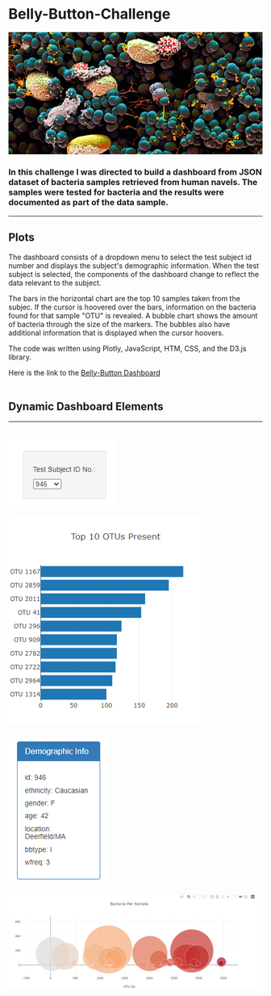 # Belly-Button-Challenge

![Alt text](microbes-sem-1.jpg)

### In this challenge I was directed to build a dashboard from JSON dataset of bacteria samples retrieved from human navels. The samples were tested for bacteria and the results were documented as part of the data sample.

---

## Plots

The dashboard consists of a dropdown menu to select the test subject id number and displays the subject's demographic information. When the test subject is selected, the components of the dashboard change to reflect the data relevant to the subject.

The bars in the horizontal chart are the top 10 samples taken from the subjec. If the cursor is hoovered over the bars, information on the bacteria found for that sample "OTU" is revealed. A bubble chart shows the amount of bacteria through the size of the markers. The bubbles also have additional information that is displayed when the cursor hoovers.

The code was written using Plotly, JavaScript, HTM, CSS, and the D3.js library.

Here is the link to the [Belly-Button Dashboard](https://jepowers65.github.io/belly-button-challenge/)  
<br>

## Dynamic Dashboard Elements

---

<br>![Drop Down Menue](dropdown-1.png)<br>
<br>![Bar Chart](barchart-1.png)<br>
<br>![Demographics](metadata-1.png)<br>
<br>![Bubble Chart](bubble-1.png)<br>
